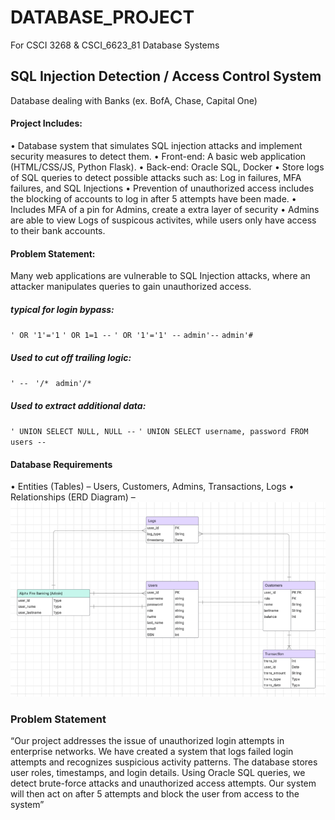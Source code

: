 # DATABASE_PROJECT
For CSCI 3268 & CSCI_6623_81 Database Systems 

## SQL Injection Detection / Access Control System

Database dealing with Banks (ex. BofA, Chase, Capital One)

#### Project Includes:
•	Database system that simulates SQL injection attacks and implement security measures to detect them.
•	Front-end: A basic web application (HTML/CSS/JS, Python Flask).
•   Back-end: Oracle SQL, Docker
•	Store logs of SQL queries to detect possible attacks such as: Log in failures, MFA failures, and SQL Injections
•   Prevention of unauthorized access includes the blocking of accounts to log in after 5 attempts have been made.
•   Includes MFA of a pin for Admins, create a extra layer of security 
•   Admins are able to view Logs of suspicous activites, while users only have access to their bank accounts. 

#### Problem Statement: 
Many web applications are vulnerable to SQL Injection attacks, where an attacker manipulates queries to gain unauthorized access.

##### typical for login bypass:

`' OR '1'='1`
`' OR 1=1 --`
`' OR '1'='1' --`
`admin'--`
`admin'#`

##### Used to cut off trailing logic:

`' -- `
`'/* `
`admin'/* `

##### Used to extract additional data:

`' UNION SELECT NULL, NULL --`
`' UNION SELECT username, password FROM users --`



#### Database Requirements
•	Entities (Tables) – Users, Customers, Admins, Transactions, Logs
•	Relationships (ERD Diagram) – 
![Alt text](ERD.png)



### Problem Statement
“Our project addresses the issue of unauthorized login attempts in enterprise networks. We have created a system that logs failed login attempts and recognizes suspicious activity patterns. The database stores user roles, timestamps, and login details. Using Oracle SQL queries, we detect brute-force attacks and unauthorized access attempts. Our system will then act on after 5 attempts and block the user from access to the system”
